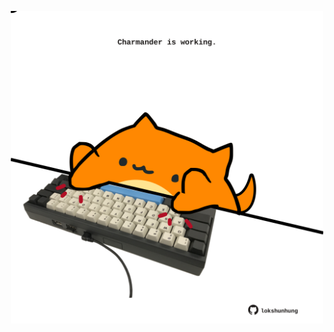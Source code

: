 <!-- built at 08/08/2025, 22:00:27 UTC -->
<p align="center">
  <img width="500" height="500" src="./ReadmeImage.svg">
</p>
